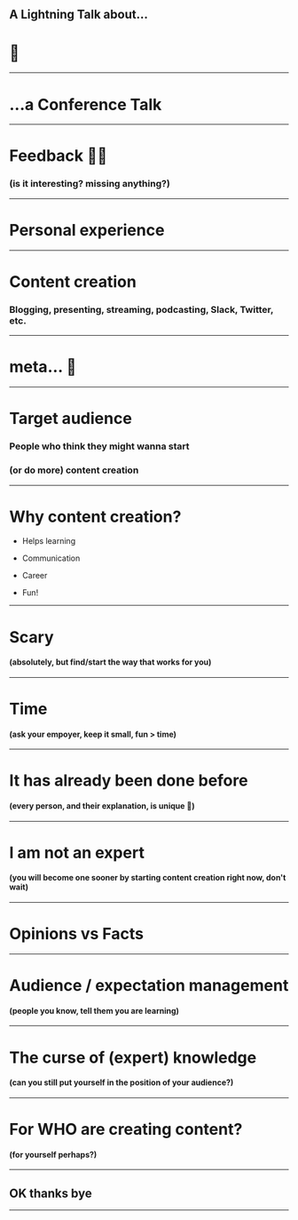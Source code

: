 ## A Lightning Talk about...

# 🥁

---

# ...a Conference Talk

---

# Feedback 🙏🏻

### (is it interesting? missing anything?)

---

# Personal experience

---

# Content creation

### Blogging, presenting, streaming, podcasting, Slack, Twitter, etc.

---

# meta... 🤯

---

# Target audience

### People who think they might wanna start 

### (or do more) content creation

---

# Why content creation?

- Helps learning

- Communication

- Career

- Fun!

---

# Scary

#### (absolutely, but find/start the way that works for you)

---

# Time

#### (ask your empoyer, keep it small, fun > time)

---

# It has already been done before

#### (every person, and their explanation, is unique 🫶)

---

# I am not an expert

#### (you will become one sooner by starting content creation right now, don't wait)

---

# Opinions vs Facts

---

# Audience / expectation management

#### (people you know, tell them you are learning)

---

# The curse of (expert) knowledge

#### (can you still put yourself in the position of your audience?)

---

# For WHO are creating content?

#### (for yourself perhaps?)

---

## **OK** thanks **bye**

---



